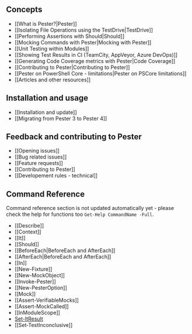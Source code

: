 Concepts
----------

* [[What is Pester?|Pester]]
* [[Isolating File Operations using the TestDrive|TestDrive]]
* [[Performing Assertions with Should|Should]]
* [[Mocking Commands with Pester|Mocking with Pester]]
* [[Unit Testing within Modules]]
* [[Showing Test Results in CI (TeamCity, AppVeyor, Azure DevOps)]]
* [[Generating Code Coverage metrics with Pester|Code Coverage]]
* [[Contributing to Pester|Contributing to Pester]]
* [[Pester on PowerShell Core - limitations|Pester on PSCore limitations]]
* [[Articles and other resources]]

Installation and usage
----------------------

* [[Installation and update]]
* [[Migrating from Pester 3 to Pester 4]]

Feedback and contributing to Pester
----------------------

* [[Opening issues]]
* [[Bug related issues]]
* [[Feature requests]]
* [[Contributing to Pester]]
* [[Developement rules - technical]]

Command Reference
------------------
Command reference section is not updated automatically yet - please check the help for functions too `Get-Help CommandName -Full`.

* [[Describe]]
* [[Context]]
* [[It]]
* [[Should]]
* [[BeforeEach|BeforeEach and AfterEach]]
* [[AfterEach|BeforeEach and AfterEach]]
* [[In]]
* [[New-Fixture]]
* [[New-MockObject]]
* [[Invoke-Pester]]
* [[New-PesterOption]]
* [[Mock]]
* [[Assert-VerifiableMocks]]
* [[Assert-MockCalled]]
* [[InModuleScope]]
* [Set-ItResult](https://github.com/pester/Pester/wiki/Set%E2%80%90ItResult)
* [[Set‐TestInconclusive]]